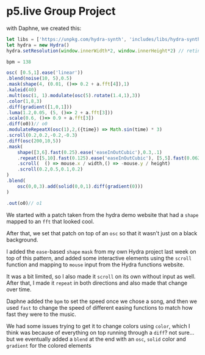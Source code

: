 # p5.live Group Project
with Daphne, we created this:
```js
let libs = ['https://unpkg.com/hydra-synth', 'includes/libs/hydra-synth.js']
let hydra = new Hydra()
hydra.setResolution(window.innerWidth*2, window.innerHeight*2) // retina res

bpm = 138

osc( [0.5,1].ease('linear'))
.blend(noise(10, 5),0.5)
.mask(shape(4, (0.01, ()=> 0.2 + a.fft[4]),1)
.kaleid(40)
.mult(osc(1, 1).modulate(osc(5).rotate(1.4,1),3))
.color(1,8,3)
.diff(gradient([1,0,1]))
.luma(1.2,0.05, (5, ()=> 2 + a.fft[3]))
.scale(0.6, ()=> 0.9 + a.fft[3])
.diff(o0))// o0
.modulateRepeatX(osc(1),2,({time}) => Math.sin(time) * 3)
.scroll(0.2,0.2,-0.2,-0.3)
.diff(osc(200,10,5))
.mask(
	shape([3,6].fast(0.25).ease('easeInOutCubic'),0.3,.1)
	.repeat([5,10].fast(0.125).ease('easeInOutCubic'), [5,5].fast(0.0625).ease('easeInOutCubic'))
	.scroll(  () => mouse.x / width,() => -mouse.y / height)
	.scroll(0.2,0.5,0.1,0.2)
)
.blend(
	osc(0,0,3).add(solid(0,0,1).diff(gradient(0)))
)

.out(o0)// o1
```

We started with a patch taken from the hydra demo website that had a `shape` mapped to an `fft` that looked cool.

After that, we set that patch on top of an `osc` so that it wasn't just on a black background.

I added the `ease`-based `shape` `mask` from my own Hydra project last week on top of this pattern, and added some interactive elements using the `scroll` function and mapping to `mouse` input from the Hydra functions website. 

It was a bit limited, so I also made it `scroll` on its own without input as well. After that, I made it `repeat` in both directions and also made that change over time.

Daphne added the `bpm` to set the speed once we chose a song, and then we used `fast` to change the speed of different easing functions to match how fast they were to the music.

We had some issues trying to get it to change colors using `color`, which I think was because of everything on top running through a `diff`? not sure... but we eventually added a `blend` at the end with an `osc`, `solid` color and `gradient` for the colored elements